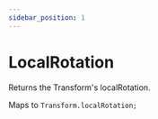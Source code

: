 ```yaml
---
sidebar_position: 1
---
```


# LocalRotation

Returns the Transform's localRotation.

Maps to `Transform.localRotation;`